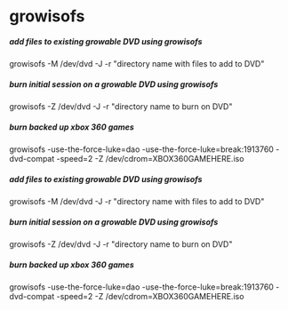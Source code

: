 # growisofs

##### add files to existing growable DVD using growisofs

   growisofs  -M /dev/dvd -J -r "directory name with files to add to DVD"

##### burn initial session on a growable DVD using growisofs

   growisofs  -Z /dev/dvd -J -r "directory name to burn on DVD"

##### burn backed up xbox 360 games

   growisofs  -use-the-force-luke=dao -use-the-force-luke=break:1913760 -dvd-compat -speed=2 -Z /dev/cdrom=XBOX360GAMEHERE.iso

##### add files to existing growable DVD using growisofs

   growisofs  -M /dev/dvd -J -r "directory name with files to add to DVD"

##### burn initial session on a growable DVD using growisofs

   growisofs  -Z /dev/dvd -J -r "directory name to burn on DVD"

##### burn backed up xbox 360 games

   growisofs  -use-the-force-luke=dao -use-the-force-luke=break:1913760 -dvd-compat -speed=2 -Z /dev/cdrom=XBOX360GAMEHERE.iso

